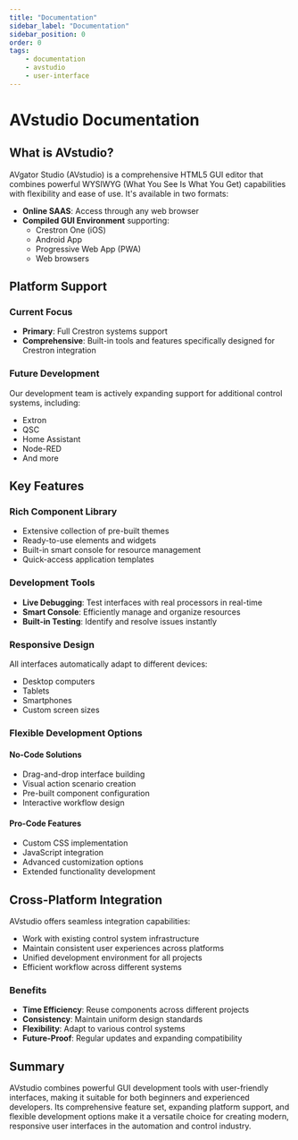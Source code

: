```yaml
---
title: "Documentation"
sidebar_label: "Documentation"
sidebar_position: 0
order: 0
tags:
    - documentation
    - avstudio
    - user-interface
---
```


# AVstudio Documentation

## What is AVstudio?

AVgator Studio (AVstudio) is a comprehensive HTML5 GUI editor that combines powerful WYSIWYG (What You See Is What You Get) capabilities with flexibility and ease of use. It's available in two formats:

- **Online SAAS**: Access through any web browser
- **Compiled GUI Environment** supporting:
  - Crestron One (iOS)
  - Android App
  - Progressive Web App (PWA)
  - Web browsers

## Platform Support

### Current Focus
- **Primary**: Full Crestron systems support
- **Comprehensive**: Built-in tools and features specifically designed for Crestron integration

### Future Development
Our development team is actively expanding support for additional control systems, including:
- Extron
- QSC
- Home Assistant
- Node-RED
- And more

## Key Features

### Rich Component Library
- Extensive collection of pre-built themes
- Ready-to-use elements and widgets
- Built-in smart console for resource management
- Quick-access application templates

### Development Tools
- **Live Debugging**: Test interfaces with real processors in real-time
- **Smart Console**: Efficiently manage and organize resources
- **Built-in Testing**: Identify and resolve issues instantly

### Responsive Design
All interfaces automatically adapt to different devices:
- Desktop computers
- Tablets
- Smartphones
- Custom screen sizes

### Flexible Development Options

#### No-Code Solutions
- Drag-and-drop interface building
- Visual action scenario creation
- Pre-built component configuration
- Interactive workflow design

#### Pro-Code Features
- Custom CSS implementation
- JavaScript integration
- Advanced customization options
- Extended functionality development

## Cross-Platform Integration

AVstudio offers seamless integration capabilities:
- Work with existing control system infrastructure
- Maintain consistent user experiences across platforms
- Unified development environment for all projects
- Efficient workflow across different systems

### Benefits
- **Time Efficiency**: Reuse components across different projects
- **Consistency**: Maintain uniform design standards
- **Flexibility**: Adapt to various control systems
- **Future-Proof**: Regular updates and expanding compatibility

## Summary

AVstudio combines powerful GUI development tools with user-friendly interfaces, making it suitable for both beginners and experienced developers. Its comprehensive feature set, expanding platform support, and flexible development options make it a versatile choice for creating modern, responsive user interfaces in the automation and control industry.


